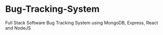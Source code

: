 # Bug-Tracking-System
Full Stack Software Bug Tracking System using MongoDB, Express, React and NodeJS
